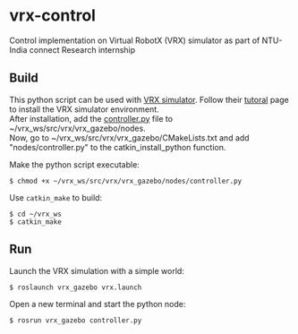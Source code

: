 # vrx-control
Control implementation on Virtual RobotX (VRX) simulator as part of NTU-India connect Research internship

## Build
This python script can be used with [VRX simulator](https://github.com/osrf/vrx). Follow their [tutoral](https://github.com/osrf/vrx/wiki/tutorials) page to install the VRX simulator environment.
<br/>
After installation, add the [controller.py](https://github.com/harsh-mandalia/vrx-control/blob/main/controller.py) file to ~/vrx_ws/src/vrx/vrx_gazebo/nodes.
<br/>
Now, go to ~/vrx_ws/src/vrx/vrx_gazebo/CMakeLists.txt and add "nodes/controller.py" to the catkin_install_python function.

Make the python script executable:
```
$ chmod +x ~/vrx_ws/src/vrx/vrx_gazebo/nodes/controller.py
``` 
Use `catkin_make` to build:
```
$ cd ~/vrx_ws
$ catkin_make
```

## Run
Launch the VRX simulation with a simple world:
```
$ roslaunch vrx_gazebo vrx.launch
```
Open a new terminal and start the python node:
```
$ rosrun vrx_gazebo controller.py
```
